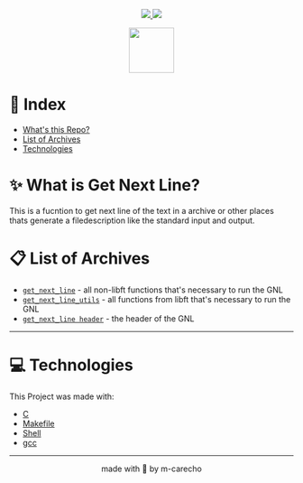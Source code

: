 <p align="center">

  <a aria-label="Completed" href="https://www.42sp.org.br/">
    <img src="https://img.shields.io/badge/42SP-GNL-682998?logo="></img>
  </a>

  <a href="https://github.com/m-carecho/42SP_Libft/commits/main">
    <img src="https://img.shields.io/github/last-commit/m-carecho/42SP_GNL?color=682998">
  </a>

</p>

<div align="center">
<a href="https://github.com/m-carecho/42SP_GNL"><img height="80px" src="https://user-images.githubusercontent.com/98053054/151611429-e4a36218-d7d4-4473-be17-c540d5142727.png" /></a>
</div>




# :pushpin: Index

* [What's this Repo?](#sparkles-What-is-Get-Next-Line)
* [List of Archives](#clipboard-List-of-Archives)
* [Technologies](#computer-Technologies)

# :sparkles: What is Get Next Line?

This is a fucntion to get next line of the text in a archive or other places thats generate a filedescription like the standard input and output.


# :clipboard: List of Archives

- [`get_next_line`](/get_next_line.c)	- all non-libft functions that's necessary to run the GNL
- [`get_next_line_utils`](/get_next_line_utils.c)	- all functions from libft that's necessary to run the GNL
- [`get_next_line header`](/get_next_line.h)		- the header of the GNL


---

# :computer: Technologies

This Project was made with:

* [C](https://devdocs.io/)
* [Makefile](https://www.gnu.org/software/make/manual/make.html)
* [Shell](https://unixguide.readthedocs.io/en/latest/unixcheatsheet/)
* [gcc](https://terminaldeinformacao.com/2015/10/08/como-instalar-e-configurar-o-gcc-no-windows-mingw/)



---
<p align="center">
made with 💖 by m-carecho
</p>
